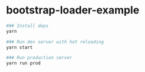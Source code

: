 bootstrap-loader-example
=========================

```bash
### Install deps
yarn

### Run dev server with hot reloading
yarn start

### Run production server
yarn run prod
```
